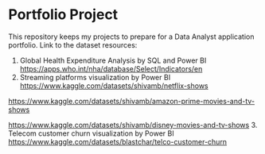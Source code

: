 # Portfolio Project
This repository keeps my projects to prepare for a Data Analyst application portfolio.
Link to the dataset resources:
1. Global Health Expenditure Analysis by SQL and Power BI
https://apps.who.int/nha/database/Select/Indicators/en
2. Streaming platforms visualization by Power BI
https://www.kaggle.com/datasets/shivamb/netflix-shows

https://www.kaggle.com/datasets/shivamb/amazon-prime-movies-and-tv-shows

https://www.kaggle.com/datasets/shivamb/disney-movies-and-tv-shows
3. Telecom customer churn visualization by Power BI
https://www.kaggle.com/datasets/blastchar/telco-customer-churn
